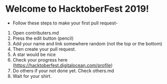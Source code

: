 # Welcome to HacktoberFest 2019!

* Follow these steps to make your first pull request-

1. Open contributers.md
2. Press the edit button (pencil)
3. Add your name and link somewhere random (not the top or the bottom)
4. Then create your pull request.
5. A star would be nice
6. Check your progress here (https://hacktoberfest.digitalocean.com/profile)
7. Do others if your not done yet. Check others.md
8. Wait for your shirt.
